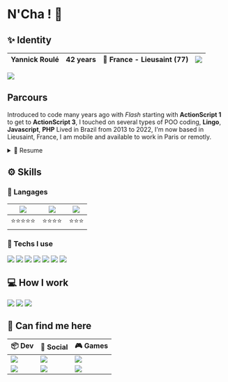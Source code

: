 <!--
**karma-yrb/karma-yrb** is a ✨ _special_ ✨ repository because its `README.md` (this file) appears on your GitHub profile.

Here are some ideas to get you started:

- 🔭 I’m currently working on ...
- 🌱 I’m currently learning ...
- 👯 I’m looking to collaborate on ...
- 🤔 I’m looking for help with ...
- 💬 Ask me about ...
- 📫 How to reach me: ...
- 😄 Pronouns: ...
- ⚡ Fun fact: ...
-->

# N'Cha ! 👋

## ✨ Identity
| Yannick Roulé | 42 years | 🌆 France - Lieusaint (77) | <img src="https://hits.seeyoufarm.com/api/count/incr/badge.svg?url=https%3A%2F%2Fgithub.com%2Fkarma-yrb1212%2Fhit-counter%2FREADME&count_bg=%2379C83D&title_bg=%23555555&icon=go.svg&icon_color=%2300ADD8&title=hits&edge_flat=false"/> |
| ------------- | -------- | ------------------------ | ------------------------------------|

<img src="https://github-readme-stats-git-masterrstaa-rickstaa.vercel.app/api?username=karma-yrb&theme=dark">


<!--![](https://komarev.com/ghpvc/?username=karma-yrb&label=Profile+views)-->


<!--
<img src="https://github-readme-stats.vercel.app/api/top-langs/?username=karma-yrb&theme=dark">
<img src="https://github-readme-streak-stats.herokuapp.com/?user=karma-yrb&theme=dark">
<img src="https://github-profile-trophy.vercel.app/?username=karma-yrb&theme=dark">
-->


## Parcours
Introduced to code many years ago with *Flash* starting with **ActionScript 1** to get to **ActionScript 3**, I touched on several types of POO coding, **Lingo**, **Javascript**, **PHP**
Lived in Brazil from 2013 to 2022, I'm now based in Lieusaint, France, I am mobile and available to work in Paris or remotly.

<details>
<summary>📃 Resume</summary>
  
### Education
  Currently I am a Fullstack JS Developer specialization training within @OClock school
  
### Experience
  
 I worked as:
- Developer, since 2008
- Integrator for about 4 years
- Web designer for about 2 years
  
</details>


## ⚙️ Skills
### 💬 Langages 
| <img src="https://img.shields.io/badge/FRENCH-0050a4?style=for-the-badge">      | <img src="https://img.shields.io/badge/Português-009c3b?style=for-the-badge">     | <img src="https://img.shields.io/badge/ENGLISH-FFFFFF?style=for-the-badge&color=C8102E"> |
| ------------- |-------------|-------------|
| ⭐⭐⭐⭐⭐ |⭐⭐⭐⭐|⭐⭐⭐|

### 🤖 Techs I use
<img src="https://img.shields.io/badge/HTML5-E34F26?style=for-the-badge&logo=html5&logoColor=white"> <img src="https://img.shields.io/badge/CSS3-1572B6?style=for-the-badge&logo=css3&logoColor=white"> <img src="https://img.shields.io/badge/JavaScript-323330?style=for-the-badge&logo=javascript&logoColor=F7DF1E"> 
<img src="https://img.shields.io/badge/npm-CB3837?style=for-the-badge&logo=npm&logoColor=white"> <img src="https://img.shields.io/badge/Node.js-339933?style=for-the-badge&logo=nodedotjs&logoColor=white"> <img src="https://img.shields.io/static/v1?style=for-the-badge&message=Express&color=000000&logo=Express&logoColor=FFFFFF&label="> <img src="https://img.shields.io/badge/PHP-blue?style=for-the-badge&logo=php&logoColor=white">

## 💻 How I work
<img src="https://img.shields.io/badge/Windows-0078D6?style=for-the-badge&logo=windows&logoColor=white"> <img src="https://img.shields.io/badge/-Ryzen_5_4500-9d141c?style=for-the-badge&logo=amd&logoColor=white">  <img src="https://img.shields.io/badge/-GTX%20660-green?style=for-the-badge&logo=nvidia&logoColor=white"> 

## 🔗 Can find me here

| 📦 Dev       | 📱 Social     | 🎮 Games |
| ------------- |-------------|-------------|
| [<img src="https://img.shields.io/badge/LinkedIn-0077B5?style=for-the-badge&logo=linkedin&logoColor=white">](https://www.linkedin.com/in/karmadev/)       | [<img src="https://img.shields.io/badge/Instagram-E4405F?style=for-the-badge&logo=instagram&logoColor=white">](https://www.instagram.com/ex_gringo_papa_life/)           |[<img src="https://img.shields.io/badge/Starcraft_2-000?style=for-the-badge&logo=battle.net&logoColor=148EFF">](https://starcraft2.com/fr-fr/profile/2/1/569434) 
| [<img src="https://img.shields.io/badge/GitHub-100000?style=for-the-badge&logo=github&logoColor=white">](https://github.com/karma-yrb)     | [<img src="https://img.shields.io/badge/Twitter-1DA1F2?style=for-the-badge&logo=twitter&logoColor=white">](https://twitter.com/KarmaCrea)           | <img src="https://img.shields.io/badge/Nintendo-E60012?style=for-the-badge&logo=nintendo-switch&logoColor=white">
